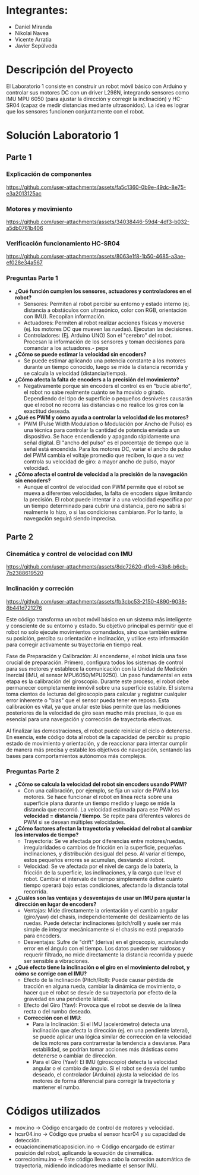 # Integrantes:

- Daniel Miranda
- Nikolai Navea
- Vicente Arratia
- Javier Sepúlveda

# Descripción del Proyecto

El Laboratorio 1 consiste en construir un robot móvil básico con Arduino y controlar sus motores DC con un driver L298N, integrando sensores como IMU MPU 6050 (para ajustar la dirección y corregir la inclinación) y HC-SR04 (capaz de medir distancias mediante ultrasonidos). La idea es lograr que los sensores funcionen conjuntamente con el robot.

# Solución Laboratorio 1

## Parte 1

### Explicación de componentes

https://github.com/user-attachments/assets/fa5c1360-0b9e-49dc-8e75-e3a2013125ac

### Motores y movimiento

https://github.com/user-attachments/assets/34038446-59d4-4df3-b032-a5db0761b406

### Verificación funcionamiento HC-SR04

https://github.com/user-attachments/assets/8063e1f8-1b50-4685-a3ae-ef028e34a567

### Preguntas Parte 1

-  **¿Qué función cumplen los sensores, actuadores y controladores en el
 robot?**
    - Sensores: Permiten al robot percibir su entorno y estado interno (ej. distancia a obstáculos con ultrasónico, color con RGB, orientación con IMU). Recopilan información.
    - Actuadores: Permiten al robot realizar acciones físicas y moverse (ej. los motores DC que mueven las ruedas). Ejecutan las decisiones.
    - Controladores: (Ej. Arduino UNO) Son el "cerebro" del robot. Procesan la información de los sensores y toman decisiones para comandar a los actuadores.- pepe
- **¿Cómo se puede estimar la velocidad sin encoders?**
    - Se puede estimar aplicando una potencia constante a los motores durante un tiempo conocido, luego se mide la distancia recorrida y se calcula la velocidad (distancia/tiempo).
- **¿Cómo afecta la falta de encoders a la precisión del movimiento?**
    - Negativamente porque sin encoders el control es en "bucle abierto", el robot no sabe realmente cuánto se ha movido o girado. Dependiendo del tipo de superficie o pequeños desniveles causarán que el robot no recorra las distancias o no realice los giros con la exactitud deseada.
- **¿Qué es PWM y cómo ayuda a controlar la velocidad de los motores?**
    - PWM (Pulse Width Modulation o Modulación por Ancho de Pulso) es una técnica para controlar la cantidad de potencia enviada a un dispositivo. Se hace encendiendo y apagando rápidamente una señal digital. El "ancho del pulso" es el porcentaje de tiempo que la señal está encendida. Para los motores DC, variar el ancho de pulso del PWM cambia el voltaje promedio que reciben, lo que a su vez controla su velocidad de giro: a mayor ancho de pulso, mayor velocidad.
- **¿Cómo afecta el control de velocidad a la precisión de la navegación sin encoders?**
    - Aunque el control de velocidad con PWM permite que el robot se mueva a diferentes velocidades, la falta de encoders sigue limitando la precisión. El robot puede intentar ir a una velocidad específica por un tiempo determinado para cubrir una distancia, pero no sabrá si realmente lo hizo, o si las condiciones cambiaron. Por lo tanto, la navegación seguirá siendo imprecisa.

## Parte 2

### Cinemática y control de velocidad con IMU

https://github.com/user-attachments/assets/8dc72620-d1e6-43b8-b6cb-7b2388619520

### Inclinación y correción

https://github.com/user-attachments/assets/fb3cbc53-2150-4890-9038-8b441d721276

Este código transforma un robot móvil básico en un sistema más inteligente y consciente de su entorno y estado. Su objetivo principal es permitir que el robot no solo ejecute movimientos comandados, sino que también estime su posición, perciba su orientación e inclinación, y utilice esta información para corregir activamente su trayectoria en tiempo real.

Fase de Preparación y Calibración:
Al encenderse, el robot inicia una fase crucial de preparación. Primero, configura todos los sistemas de control para sus motores y establece la comunicación con la Unidad de Medición Inercial (IMU, el sensor MPU6050/MPU9250). Un paso fundamental en esta etapa es la calibración del giroscopio. Durante este proceso, el robot debe permanecer completamente inmóvil sobre una superficie estable. El sistema toma cientos de lecturas del giroscopio para calcular y registrar cualquier error inherente o "bias" que el sensor pueda tener en reposo. Esta calibración es vital, ya que anular este bias permite que las mediciones posteriores de la velocidad de giro sean mucho más precisas, lo que es esencial para una navegación y corrección de trayectoria efectivas.

Al finalizar las demostraciones, el robot puede reiniciar el ciclo o detenerse. En esencia, este código dota al robot de la capacidad de percibir su propio estado de movimiento y orientación, y de reaccionar para intentar cumplir de manera más precisa y estable los objetivos de navegación, sentando las bases para comportamientos autónomos más complejos.

### Preguntas Parte 2

- **¿Cómo se calcula la velocidad del robot sin encoders usando PWM?**
    - Con una calibración, por ejemplo, se fija un valor de PWM a los motores. Se hace funcionar el robot en línea recta sobre una superficie plana durante un tiempo medido y luego se mide la distancia que recorrió. La velocidad estimada para ese PWM es **velocidad = distancia / tiempo**. Se repite para diferentes valores de PWM si se desean múltiples velocidades.
- **¿Cómo factores afectan la trayectoria y velocidad del robot al cambiar los intervalos de tiempo?**
    - Trayectoria: Se ve afectada por diferencias entre motores/ruedas, irregularidades o cambios de fricción en la superficie, pequeñas inclinaciones, y distribución desigual del peso. Al variar el tiempo, estos pequeños errores se acumulan, desviando al robot.
    - Velocidad: Se ve afectada por el nivel de carga de la batería, la fricción de la superficie, las inclinaciones, y la carga que lleve el robot. Cambiar el intervalo de tiempo simplemente define cuánto tiempo operará bajo estas condiciones, afectando la distancia total recorrida.
- **¿Cuáles son las ventajas y desventajas de usar un IMU para ajustar la dirección en lugar de encoders?**
    - Ventajas: Mide directamente la orientación y el cambio angular (giro/yaw) del chasis, independientemente del deslizamiento de las ruedas. Puede detectar inclinaciones (pitch/roll) y suele ser más simple de integrar mecánicamente si el chasis no está preparado para encoders.
    - Desventajas: Sufre de "drift" (deriva) en el giroscopio, acumulando error en el ángulo con el tiempo. Los datos pueden ser ruidosos y requerir filtrado, no mide directamente la distancia recorrida y puede ser sensible a vibraciones.
- **¿Qué efecto tiene la inclinación o el giro en el movimiento del robot, y cómo se corrige con el IMU?**
    - Efecto de la Inclinación (Pitch/Roll): Puede causar pérdida de tracción en alguna rueda, cambiar la dinámica de movimiento, o hacer que el robot se desvíe de su trayectoria por efecto de la gravedad en una pendiente lateral.
    - Efecto del Giro (Yaw): Provoca que el robot se desvíe de la línea recta o del rumbo deseado.
    - **Corrección con el IMU**:
        - Para la Inclinación: Si el IMU (acelerómetro) detecta una inclinación que afecta la dirección (ej. en una pendiente lateral), se puede aplicar una lógica similar de corrección en la velocidad de los motores para contrarrestar la tendencia a desviarse. Para estabilidad, se podrían tomar acciones más drásticas como detenerse o cambiar de dirección.
        - Para el Giro (Yaw): El IMU (giroscopio) detecta la velocidad angular o el cambio de ángulo. Si el robot se desvía del rumbo deseado, el controlador (Arduino) ajusta la velocidad de los motores de forma diferencial para corregir la trayectoria y mantener el rumbo.

# Códigos utilizados

- mov.ino -> Código encargado de control de motores y velocidad.
- hcsr04.ino -> Código que prueba el sensor hcsr04 y su capacidad de detección.
- ecuacioncinematicaposicion.ino -> Código encargado de estimar posición del robot, aplicando la ecuación de cinemática.
- correcionimu.ino -> Este código lleva a cabo la correción automática de trayectoria, midiendo indicadores mediante el sensor IMU.

